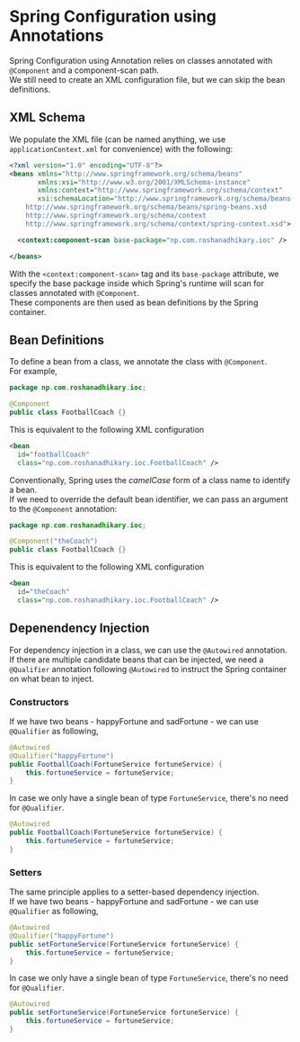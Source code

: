 # Spring Configuration using Annotations

Spring Configuration using Annotation relies on classes annotated with `@Component` and a component-scan path.<br>
We still need to create an XML configuration file, but we can skip the bean definitions.

## XML Schema
We populate the XML file (can be named anything, we use `applicationContext.xml` for convenience) with the following:

```xml
<?xml version="1.0" encoding="UTF-8"?>
<beans xmlns="http://www.springframework.org/schema/beans"
       xmlns:xsi="http://www.w3.org/2001/XMLSchema-instance"
       xmlns:context="http://www.springframework.org/schema/context"
       xsi:schemaLocation="http://www.springframework.org/schema/beans
    http://www.springframework.org/schema/beans/spring-beans.xsd
    http://www.springframework.org/schema/context
    http://www.springframework.org/schema/context/spring-context.xsd">

  <context:component-scan base-package="np.com.roshanadhikary.ioc" />

</beans>
```

With the `<context:component-scan>` tag and its `base-package` attribute, we specify the base package inside which Spring's runtime will scan for classes annotated with `@Component`.<br>
These components are then used as bean definitions by the Spring container.

## Bean Definitions
To define a bean from a class, we annotate the class with `@Component`.<br>
For example,
```java
package np.com.roshanadhikary.ioc;

@Component
public class FootballCoach {}
```

This is equivalent to the following XML configuration
```xml
<bean
  id="footballCoach"
  class="np.com.roshanadhikary.ioc.FootballCoach" />
```

Conventionally, Spring uses the *camelCase* form of a class name to identify a bean.<br>
If we need to override the default bean identifier, we can pass an argument to the `@Component` annotation:
```java
package np.com.roshanadhikary.ioc;

@Component("theCoach")
public class FootballCoach {}
```

This is equivalent to the following XML configuration
```xml
<bean
  id="theCoach"
  class="np.com.roshanadhikary.ioc.FootballCoach" />
```
## Depenendency Injection
For dependency injection in a class, we can use the `@Autowired` annotation.<br>
If there are multiple candidate beans that can be injected, we need a `@Qualifier` annotation following `@Autowired` to instruct the Spring container on what bean to inject.

### Constructors
If we have two beans - happyFortune and sadFortune - we can use `@Qualifier` as following,
```java
@Autowired
@Qualifier("happyFortune")
public FootballCoach(FortuneService fortuneService) {
	this.fortuneService = fortuneService;
}
```

In case we only have a single bean of type `FortuneService`, there's no need for `@Qualifier`.
```java
@Autowired
public FootballCoach(FortuneService fortuneService) {
	this.fortuneService = fortuneService;
}
```

### Setters
The same principle applies to a setter-based dependency injection.<br>
If we have two beans - happyFortune and sadFortune - we can use `@Qualifier` as following,
```java
@Autowired
@Qualifier("happyFortune")
public setFortuneService(FortuneService fortuneService) {
	this.fortuneService = fortuneService;
}
```

In case we only have a single bean of type `FortuneService`, there's no need for `@Qualifier`.
```java
@Autowired
public setFortuneService(FortuneService fortuneService) {
	this.fortuneService = fortuneService;
}
```
